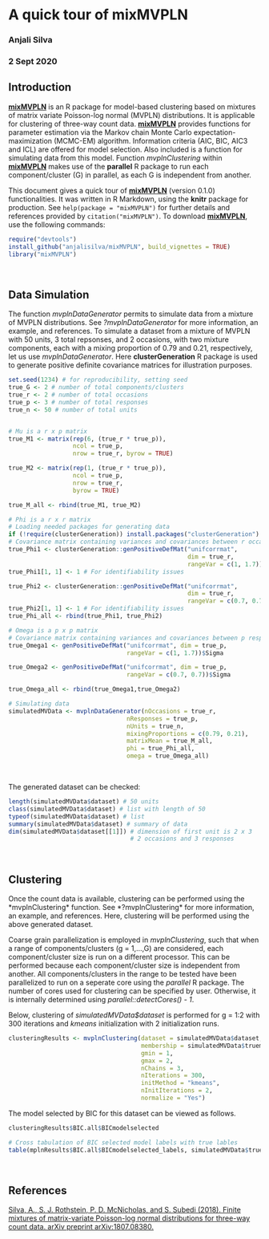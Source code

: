 # A quick tour of mixMVPLN

### Anjali Silva

### 2 Sept 2020

## Introduction

[**mixMVPLN**](https://arxiv.org/abs/1807.08380) is an R package for model-based clustering based on mixtures of matrix variate Poisson-log normal (MVPLN) distributions. It is applicable for clustering of three-way count data. [**mixMVPLN**](https://arxiv.org/abs/1807.08380) provides functions for parameter estimation via the Markov chain Monte Carlo expectation-maximization (MCMC-EM) algorithm. Information criteria (AIC, BIC, AIC3 and ICL) are offered for model selection. Also included is a function for simulating data from this model. Function *mvplnClustering* within [**mixMVPLN**](https://arxiv.org/abs/1807.08380) makes use of the **parallel** R package to run each component/cluster (G) in parallel, as each G is independent from another. 

This document gives a quick tour of [**mixMVPLN**](https://arxiv.org/abs/1807.08380) (version 0.1.0) functionalities. It was written in R Markdown, using the **knitr** package for production. See `help(package = "mixMVPLN")` for further details and references provided by `citation("mixMVPLN")`. To download [**mixMVPLN**](https://arxiv.org/abs/1807.08380), use the following commands:

``` r
require("devtools")
install_github("anjalisilva/mixMVPLN", build_vignettes = TRUE)
library("mixMVPLN")
```

<br>


## Data Simulation

The function *mvplnDataGenerator* permits to simulate data from a mixture of MVPLN distributions. See *?mvplnDataGenerator* for more information, an example, and references. To simulate a dataset from a mixture of MVPLN with 50 units, 3 total repsonses, and 2 occasions, with two mixture components, each with a mixing proportion of 0.79 and 0.21, respectively, let us use *mvplnDataGenerator*. Here **clusterGeneration** R package is used to generate positive definite covariance matrices for illustration purposes. 

``` r
set.seed(1234) # for reproducibility, setting seed
true_G <- 2 # number of total components/clusters
true_r <- 2 # number of total occasions
true_p <- 3 # number of total responses
true_n <- 50 # number of total units


# Mu is a r x p matrix
true_M1 <- matrix(rep(6, (true_r * true_p)),
                  ncol = true_p,
                  nrow = true_r, byrow = TRUE)

true_M2 <- matrix(rep(1, (true_r * true_p)),
                  ncol = true_p,
                  nrow = true_r,
                  byrow = TRUE)

true_M_all <- rbind(true_M1, true_M2)

# Phi is a r x r matrix
# Loading needed packages for generating data
if (!require(clusterGeneration)) install.packages("clusterGeneration")
# Covariance matrix containing variances and covariances between r occasions
true_Phi1 <- clusterGeneration::genPositiveDefMat("unifcorrmat",
                                                  dim = true_r,
                                                  rangeVar = c(1, 1.7))$Sigma
true_Phi1[1, 1] <- 1 # For identifiability issues

true_Phi2 <- clusterGeneration::genPositiveDefMat("unifcorrmat",
                                                  dim = true_r,
                                                  rangeVar = c(0.7, 0.7))$Sigma
true_Phi2[1, 1] <- 1 # For identifiability issues
true_Phi_all <- rbind(true_Phi1, true_Phi2)

# Omega is a p x p matrix
# Covariance matrix containing variances and covariances between p responses
true_Omega1 <- genPositiveDefMat("unifcorrmat", dim = true_p,
                                 rangeVar = c(1, 1.7))$Sigma

true_Omega2 <- genPositiveDefMat("unifcorrmat", dim = true_p,
                                 rangeVar = c(0.7, 0.7))$Sigma

true_Omega_all <- rbind(true_Omega1,true_Omega2)

# Simulating data 
simulatedMVData <- mvplnDataGenerator(nOccasions = true_r,
                                 nResponses = true_p,
                                 nUnits = true_n,
                                 mixingProportions = c(0.79, 0.21),
                                 matrixMean = true_M_all,
                                 phi = true_Phi_all,
                                 omega = true_Omega_all)
```
<br>

The generated dataset can be checked:

``` r
length(simulatedMVData$dataset) # 50 units
class(simulatedMVData$dataset) # list with length of 50
typeof(simulatedMVData$dataset) # list
summary(simulatedMVData$dataset) # summary of data
dim(simulatedMVData$dataset[[1]]) # dimension of first unit is 2 x 3
                                  # 2 occasions and 3 responses
```

<br>

<div style="text-align:left">

## Clustering

<div style="text-align:left">
Once the count data is available, clustering can be performed using the *mvplnClustering* function. See *?mvplnClustering* for more information, an example, and references. Here, clustering will be performed using the above generated dataset. 

Coarse grain parallelization is employed in *mvplnClustering*, such that when a range of components/clusters (g = 1,...,G) are considered, each component/cluster size is run on a different processor. This can be performed because each component/cluster size is independent from another. All components/clusters in the range to be tested have been parallelized to run on a seperate core using the *parallel* R package. The number of cores used for clustering can be specified by user. Otherwise, it is internally determined using *parallel::detectCores() - 1*.

Below, clustering of *simulatedMVData$dataset* is performed for g = 1:2 with 300 iterations and *kmeans* initialization with 2 initialization runs. 

``` r
clusteringResults <- mvplnClustering(dataset = simulatedMVData$dataset,
                                     membership = simulatedMVData$truemembership,
                                     gmin = 1,
                                     gmax = 2,
                                     nChains = 3,
                                     nIterations = 300,
                                     initMethod = "kmeans",
                                     nInitIterations = 2,
                                     normalize = "Yes")
```

The model selected by BIC for this dataset can be viewed as follows.

``` r
clusteringResults$BIC.all$BICmodelselected

# Cross tabulation of BIC selected model labels with true lables
table(mplnResults$BIC.all$BICmodelselected_labels, simulatedMVData$truemembership)
```

<br>

<div style="text-align:left">

## References

[Silva, A., S. J. Rothstein, P. D. McNicholas, and S. Subedi (2018). Finite mixtures of matrix-variate Poisson-log normal distributions for three-way count data. arXiv preprint arXiv:1807.08380.](https://arxiv.org/abs/1807.08380)



